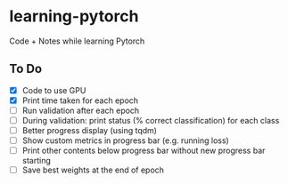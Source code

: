 # learning-pytorch
Code + Notes while learning Pytorch

## To Do

 - [x] Code to use GPU
 - [x] Print time taken for each epoch
 - [ ] Run validation after each epoch
 - [ ] During validation: print status (% correct classification) for each class
 - [ ] Better progress display (using tqdm)
  - [ ] Show custom metrics in progress bar (e.g. running loss)
  - [ ] Print other contents below progress bar without new progress bar starting
 - [ ] Save best weights at the end of epoch
